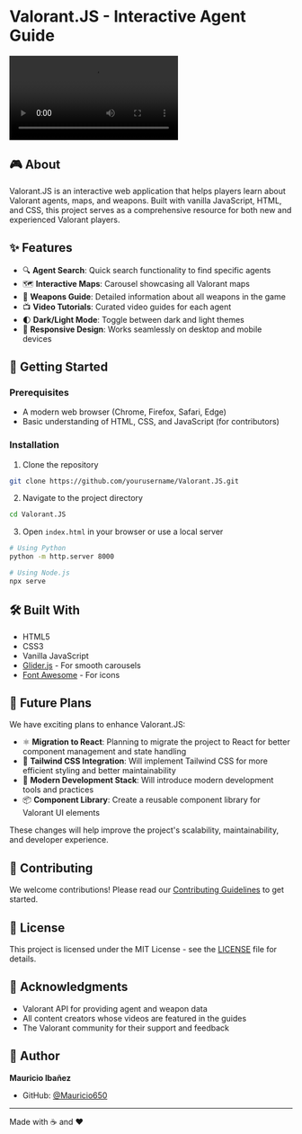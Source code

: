 # Valorant.JS - Interactive Agent Guide

![Valorant.JS Banner](https://assets.contentstack.io/v3/assets/bltb6530b271fddd0b1/bltce292b05bc900c63/659c99223ea361883557812f/VALORANT_EP8124_001_R007_InGameHomepage_v01_For_Website_Mobile_v2.mp4)

## 🎮 About

Valorant.JS is an interactive web application that helps players learn about Valorant agents, maps, and weapons. Built with vanilla JavaScript, HTML, and CSS, this project serves as a comprehensive resource for both new and experienced Valorant players.

## ✨ Features

- 🔍 **Agent Search**: Quick search functionality to find specific agents
- 🗺️ **Interactive Maps**: Carousel showcasing all Valorant maps
- 🎯 **Weapons Guide**: Detailed information about all weapons in the game
- 📺 **Video Tutorials**: Curated video guides for each agent
- 🌓 **Dark/Light Mode**: Toggle between dark and light themes
- 📱 **Responsive Design**: Works seamlessly on desktop and mobile devices

## 🚀 Getting Started

### Prerequisites

- A modern web browser (Chrome, Firefox, Safari, Edge)
- Basic understanding of HTML, CSS, and JavaScript (for contributors)

### Installation

1. Clone the repository
```bash
git clone https://github.com/yourusername/Valorant.JS.git
```

2. Navigate to the project directory
```bash
cd Valorant.JS
```

3. Open `index.html` in your browser or use a local server
```bash
# Using Python
python -m http.server 8000

# Using Node.js
npx serve
```

## 🛠️ Built With

- HTML5
- CSS3
- Vanilla JavaScript
- [Glider.js](https://github.com/NightCatSama/vue-glider-js) - For smooth carousels
- [Font Awesome](https://fontawesome.com/) - For icons

## 🔮 Future Plans

We have exciting plans to enhance Valorant.JS:

- ⚛️ **Migration to React**: Planning to migrate the project to React for better component management and state handling
- 🎨 **Tailwind CSS Integration**: Will implement Tailwind CSS for more efficient styling and better maintainability
- 🔄 **Modern Development Stack**: Will introduce modern development tools and practices
- 📦 **Component Library**: Create a reusable component library for Valorant UI elements

These changes will help improve the project's scalability, maintainability, and developer experience.

## 🤝 Contributing

We welcome contributions! Please read our [Contributing Guidelines](CONTRIBUTING.md) to get started.

## 📝 License

This project is licensed under the MIT License - see the [LICENSE](LICENSE) file for details.

## 🙏 Acknowledgments

- Valorant API for providing agent and weapon data
- All content creators whose videos are featured in the guides
- The Valorant community for their support and feedback

## 👤 Author

**Mauricio Ibañez**
- GitHub: [@Mauricio650](https://github.com/Mauricio650)

---
Made with ☕ and ❤️ 